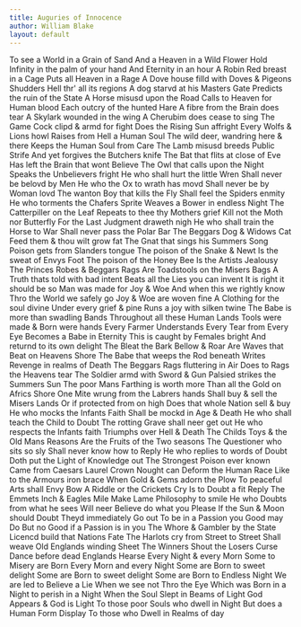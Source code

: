 ```yaml
---
title: Auguries of Innocence
author: William Blake
layout: default
---
```


To see a World in a Grain of Sand
And a Heaven in a Wild Flower 
Hold Infinity in the palm of your hand 
And Eternity in an hour
A Robin Red breast in a Cage
Puts all Heaven in a Rage 
A Dove house filld with Doves & Pigeons
Shudders Hell thr' all its regions 
A dog starvd at his Masters Gate
Predicts the ruin of the State 
A Horse misusd upon the Road
Calls to Heaven for Human blood 
Each outcry of the hunted Hare
A fibre from the Brain does tear 
A Skylark wounded in the wing 
A Cherubim does cease to sing 
The Game Cock clipd & armd for fight
Does the Rising Sun affright 
Every Wolfs & Lions howl
Raises from Hell a Human Soul 
The wild deer, wandring here & there 
Keeps the Human Soul from Care 
The Lamb misusd breeds Public Strife
And yet forgives the Butchers knife 
The Bat that flits at close of Eve
Has left the Brain that wont Believe
The Owl that calls upon the Night
Speaks the Unbelievers fright
He who shall hurt the little Wren
Shall never be belovd by Men 
He who the Ox to wrath has movd
Shall never be by Woman lovd
The wanton Boy that kills the Fly
Shall feel the Spiders enmity 
He who torments the Chafers Sprite
Weaves a Bower in endless Night 
The Catterpiller on the Leaf
Repeats to thee thy Mothers grief 
Kill not the Moth nor Butterfly 
For the Last Judgment draweth nigh 
He who shall train the Horse to War
Shall never pass the Polar Bar 
The Beggars Dog & Widows Cat 
Feed them & thou wilt grow fat 
The Gnat that sings his Summers Song
Poison gets from Slanders tongue 
The poison of the Snake & Newt
Is the sweat of Envys Foot 
The poison of the Honey Bee
Is the Artists Jealousy
The Princes Robes & Beggars Rags
Are Toadstools on the Misers Bags 
A Truth thats told with bad intent
Beats all the Lies you can invent 
It is right it should be so 
Man was made for Joy & Woe 
And when this we rightly know 
Thro the World we safely go 
Joy & Woe are woven fine 
A Clothing for the soul divine 
Under every grief & pine
Runs a joy with silken twine 
The Babe is more than swadling Bands
Throughout all these Human Lands
Tools were made & Born were hands 
Every Farmer Understands
Every Tear from Every Eye
Becomes a Babe in Eternity 
This is caught by Females bright
And returnd to its own delight 
The Bleat the Bark Bellow & Roar 
Are Waves that Beat on Heavens Shore 
The Babe that weeps the Rod beneath
Writes Revenge in realms of Death 
The Beggars Rags fluttering in Air
Does to Rags the Heavens tear 
The Soldier armd with Sword & Gun 
Palsied strikes the Summers Sun
The poor Mans Farthing is worth more
Than all the Gold on Africs Shore
One Mite wrung from the Labrers hands
Shall buy & sell the Misers Lands 
Or if protected from on high 
Does that whole Nation sell & buy 
He who mocks the Infants Faith
Shall be mockd in Age & Death 
He who shall teach the Child to Doubt
The rotting Grave shall neer get out 
He who respects the Infants faith
Triumphs over Hell & Death 
The Childs Toys & the Old Mans Reasons
Are the Fruits of the Two seasons 
The Questioner who sits so sly 
Shall never know how to Reply 
He who replies to words of Doubt
Doth put the Light of Knowledge out 
The Strongest Poison ever known
Came from Caesars Laurel Crown 
Nought can Deform the Human Race
Like to the Armours iron brace 
When Gold & Gems adorn the Plow
To peaceful Arts shall Envy Bow 
A Riddle or the Crickets Cry
Is to Doubt a fit Reply 
The Emmets Inch & Eagles Mile
Make Lame Philosophy to smile 
He who Doubts from what he sees
Will neer Believe do what you Please 
If the Sun & Moon should Doubt 
Theyd immediately Go out 
To be in a Passion you Good may Do 
But no Good if a Passion is in you 
The Whore & Gambler by the State
Licencd build that Nations Fate 
The Harlots cry from Street to Street 
Shall weave Old Englands winding Sheet 
The Winners Shout the Losers Curse 
Dance before dead Englands Hearse 
Every Night & every Morn
Some to Misery are Born 
Every Morn and every Night
Some are Born to sweet delight 
Some are Born to sweet delight 
Some are Born to Endless Night 
We are led to Believe a Lie
When we see not Thro the Eye
Which was Born in a Night to perish in a Night 
When the Soul Slept in Beams of Light 
God Appears & God is Light
To those poor Souls who dwell in Night 
But does a Human Form Display
To those who Dwell in Realms of day

